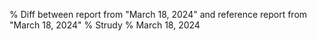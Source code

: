 % Diff between report from "March 18, 2024" and reference report from "March 18, 2024"
% Strudy
% March 18, 2024


